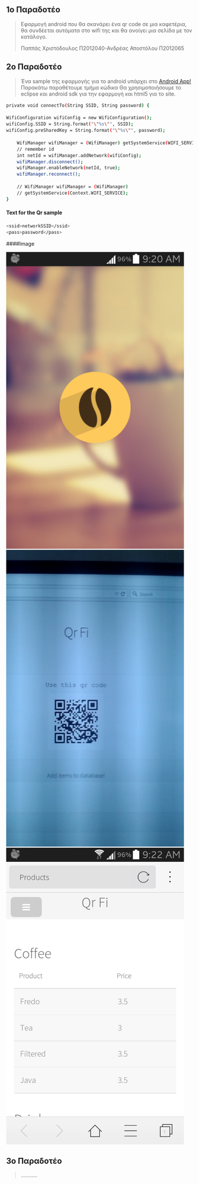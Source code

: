 ## 1ο Παραδοτέο

> Εφαρμογή android που θα σκανάρει ένα qr code σε μια καφετέρια, θα συνδέεται αυτόματα στο 
> wifi της και θα ανοίγει μια σελίδα με τον κατάλογο.
>
> Παππάς Χριστόδουλος	Π2012040-Ανδρέας Αποστόλου Π2012065

## 2ο Παραδοτέο

> Ένα sample της εφαρμογής για το android υπάρχει στο 
> [Android App!](https://github.com/Kitsopappas/Qr-Fidelity)
> Παρακάτω παραθέτουμε τμήμα κώδικα
> Θα χρησιμοποιήσουμε το eclipse και android sdk για την εφαρμογή και html5 για το site.

```sh
private void connectTo(String SSID, String password) { 

WifiConfiguration wifiConfig = new WifiConfiguration(); 
wifiConfig.SSID = String.format("\"%s\"", SSID); 
wifiConfig.preSharedKey = String.format("\"%s\"", password);

    WifiManager wifiManager = (WifiManager) getSystemService(WIFI_SERVICE);
    // remember id
    int netId = wifiManager.addNetwork(wifiConfig);
    wifiManager.disconnect();
    wifiManager.enableNetwork(netId, true);
    wifiManager.reconnect();

    // WifiManager wifiManager = (WifiManager)
    // getSystemService(Context.WIFI_SERVICE);
}
```

#### Text for the Qr sample
```sh
<ssid>networkSSID</ssid>
<pass>password</pass>
```

####Image

![alt tag](https://raw.githubusercontent.com/Kitsopappas/Qr-Fidelity/master/images/Screenshot_2015-05-14-09-20-58.png)
![alt tag](https://raw.githubusercontent.com/Kitsopappas/Qr-Fidelity/master/images/Screenshot_2015-05-14-09-21-38.png)
![alt tag](https://raw.githubusercontent.com/Kitsopappas/Qr-Fidelity/master/images/Screenshot_2015-05-14-09-22-12.png)

## 3ο Παραδοτέο
>...........


